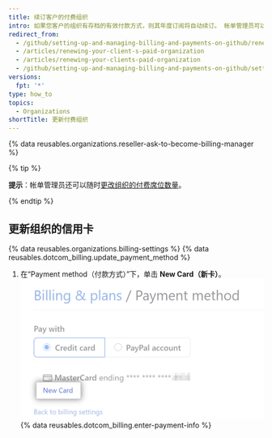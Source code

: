 ```yaml
---
title: 续订客户的付费组织
intro: 如果您客户的组织有存档的有效付款方式，则其年度订阅将自动续订。 帐单管理员可以查看和更新组织的付款方式和订阅。
redirect_from:
  - /github/setting-up-and-managing-billing-and-payments-on-github/renewing-your-clients-paid-organization
  - /articles/renewing-your-client-s-paid-organization
  - /articles/renewing-your-clients-paid-organization
  - /github/setting-up-and-managing-billing-and-payments-on-github/setting-up-paid-organizations-for-procurement-companies/renewing-your-clients-paid-organization
versions:
  fpt: '*'
type: how_to
topics:
  - Organizations
shortTitle: 更新付费组织
---
```


{% data reusables.organizations.reseller-ask-to-become-billing-manager %}

{% tip %}

**提示**：帐单管理员还可以随时[更改组织的付费席位数量](/articles/upgrading-or-downgrading-your-client-s-paid-organization)。

{% endtip %}

## 更新组织的信用卡

{% data reusables.organizations.billing-settings %}
{% data reusables.dotcom_billing.update_payment_method %}
1. 在“Payment method（付款方式）”下，单击 **New Card（新卡）**。 ![计费新卡按钮](/assets/images/help/billing/billing-new-card-button.png)
{% data reusables.dotcom_billing.enter-payment-info %}
